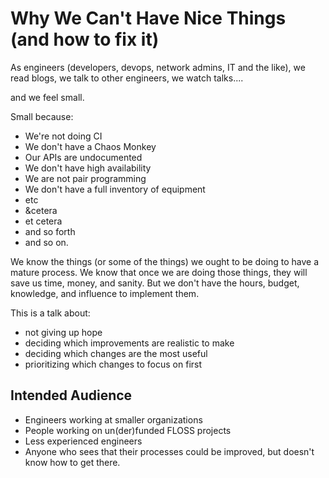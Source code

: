 Why We Can't Have Nice Things (and how to fix it)
=================================================

As engineers (developers, devops, network admins, IT and the like),
we read blogs, we talk to other engineers, we watch talks....

and we feel small.

Small because:

* We're not doing CI
* We don't have a Chaos Monkey
* Our APIs are undocumented
* We don't have high availability
* We are not pair programming
* We don't have a full inventory of equipment
* etc
* &cetera
* et cetera
* and so forth
* and so on.

We know the things (or some of the things) we ought to be doing
to have a mature process.
We know that once we are doing those things, 
they will save us time, money, and sanity.
But we don't have the hours, budget, knowledge, and influence to implement them.

This is a talk about:

* not giving up hope
* deciding which improvements are realistic to make
* deciding which changes are the most useful
* prioritizing which changes to focus on first

Intended Audience
-----------------

* Engineers working at smaller organizations
* People working on un(der)funded FLOSS projects
* Less experienced engineers
* Anyone who sees that their processes could be improved,
  but doesn't know how to get there.


